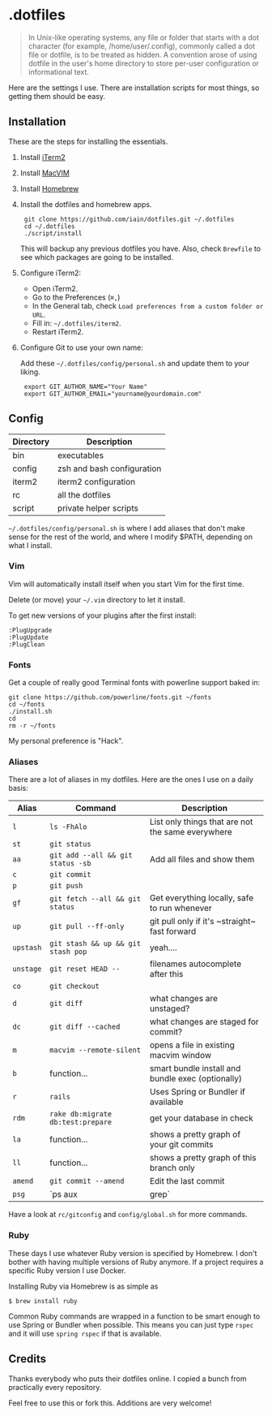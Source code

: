 # .dotfiles

> In Unix-like operating systems, any file or folder that starts with a dot character (for example, /home/user/.config), commonly called a dot file or dotfile, is to be treated as hidden.
> A convention arose of using dotfile in the user's home directory to store per-user configuration or informational text.

Here are the settings I use. There are installation scripts for most things, so getting them should be easy.

## Installation

These are the steps for installing the essentials.

1. Install [iTerm2](http://www.iterm2.com/)
2. Install [MacVIM](http://macvim-dev.github.io/macvim/)
3. Install [Homebrew](http://brew.sh/)
4. Install the dotfiles and homebrew apps.

        git clone https://github.com/iain/dotfiles.git ~/.dotfiles
        cd ~/.dotfiles
        ./script/install

    This will backup any previous dotfiles you have.
    Also, check `Brewfile` to see which packages are going to be installed.


5. Configure iTerm2:

    * Open iTerm2.
    * Go to the Preferences (`⌘,`)
    * In the General tab, check `Load preferences from a custom folder or URL`.
    * Fill in: `~/.dotfiles/iterm2`.
    * Restart iTerm2.

6. Configure Git to use your own name:

    Add these `~/.dotfiles/config/personal.sh` and update them to your liking.

        export GIT_AUTHOR_NAME="Your Name"
        export GIT_AUTHOR_EMAIL="yourname@yourdomain.com"


## Config

| Directory | Description                |
| --------- | -------------------------- |
| bin       | executables                |
| config    | zsh and bash configuration |
| iterm2    | iterm2 configuration       |
| rc        | all the dotfiles           |
| script    | private helper scripts     |


`~/.dotfiles/config/personal.sh` is where I add aliases that don't make sense
for the rest of the world, and where I modify $PATH, depending on what I
install.

### Vim

Vim will automatically install itself when you start Vim for the first time.

Delete (or move) your `~/.vim` directory to let it install.

To get new versions of your plugins after the first install:

```
:PlugUpgrade
:PlugUpdate
:PlugClean
```

### Fonts

Get a couple of really good Terminal fonts with powerline support baked in:

```
git clone https://github.com/powerline/fonts.git ~/fonts
cd ~/fonts
./install.sh
cd
rm -r ~/fonts
```

My personal preference is "Hack".

### Aliases

There are a lot of aliases in my dotfiles.
Here are the ones I use on a daily basis:

| Alias     | Command                             | Description                                       |
| --------- | ----------------------------------- | ------------------------------------------------- |
| `l`       | `ls -FhAlo`                         | List only things that are not the same everywhere |
| `st`      | `git status`                        |                                                   |
| `aa`      | `git add --all && git status -sb`   | Add all files and show them                       |
| `c`       | `git commit`                        |                                                   |
| `p`       | `git push`                          |                                                   |
| `gf`      | `git fetch --all && git status`     | Get everything locally, safe to run whenever      |
| `up`      | `git pull --ff-only`                | git pull only if it's ~straight~ fast forward     |
| `upstash` | `git stash && up && git stash pop`  | yeah....                                          |
| `unstage` | `git reset HEAD --`                 | filenames autocomplete after this                 |
| `co`      | `git checkout`                      |                                                   |
| `d`       | `git diff`                          | what changes are unstaged?                        |
| `dc`      | `git diff --cached`                 | what changes are staged for commit?               |
| `m`       | `macvim --remote-silent`            | opens a file in existing macvim window            |
| `b`       | function...                         | smart bundle install and bundle exec (optionally) |
| `r`       | `rails`                             | Uses Spring or Bundler if available               |
| `rdm`     | `rake db:migrate db:test:prepare`   | get your database in check                        |
| `la`      | function...                         | shows a pretty graph of your git commits          |
| `ll`      | function...                         | shows a pretty graph of this branch only          |
| `amend`   | `git commit --amend`                | Edit the last commit                              |
| `psg`     | `ps aux | grep`                     | But without grep itself and with highlighting     |

Have a look at `rc/gitconfig` and `config/global.sh` for more commands.

### Ruby

These days I use whatever Ruby version is specified by Homebrew. I don't bother
with having multiple versions of Ruby anymore. If a project requires a specific
Ruby version I use Docker.

Installing Ruby via Homebrew is as simple as

```
$ brew install ruby
```

Common Ruby commands are wrapped in a function to be smart enough to use Spring
or Bundler when possible. This means you can just type `rspec` and it will use
`spring rspec` if that is available.

## Credits

Thanks everybody who puts their dotfiles online. I copied a bunch from practically every repository.

Feel free to use this or fork this. Additions are very welcome!
